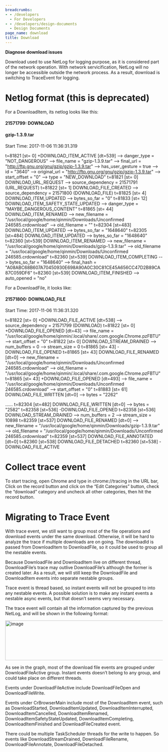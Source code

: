 ```yaml
---
breadcrumbs:
- - /developers
  - For Developers
- - /developers/design-documents
  - Design Documents
page_name: download
title: Download
---
```


**Diagnose download issues**

Download used to use NetLog for logging purpose, as it is considered part of the
network operation. With network servicification, NetLog will no longer be
accessible outside the network process. As a result, download is switching to
TraceEvent for logging.

# Netlog format (this is deprecated)

For a DownloadItem, its netlog looks like this:

#### 21571799: DOWNLOAD

#### gzip-1.3.9.tar

Start Time: 2017-11-06 11:36:31.319

t=81821 \[st= 0\] +DOWNLOAD_ITEM_ACTIVE \[dt=539\]
--&gt; danger_type = "NOT_DANGEROUS"
--&gt; file_name = "gzip-1.3.9.tar"
--&gt; final_url = "http://ftp.gnu.org/gnu/gzip/gzip-1.3.9.tar"
--&gt; has_user_gesture = true
--&gt; id = "3640"
--&gt; original_url = "http://ftp.gnu.org/gnu/gzip/gzip-1.3.9.tar"
--&gt; start_offset = "0"
--&gt; type = "NEW_DOWNLOAD"
t=81821 \[st= 0\] DOWNLOAD_URL_REQUEST
--&gt; source_dependency = 21571791 (URL_REQUEST)
t=81822 \[st= 1\] DOWNLOAD_FILE_CREATED
--&gt; source_dependency = 21571800 (DOWNLOAD_FILE)
t=81825 \[st= 4\] DOWNLOAD_ITEM_UPDATED
--&gt; bytes_so_far = "0"
t=81833 \[st= 12\] DOWNLOAD_ITEM_SAFETY_STATE_UPDATED
--&gt; danger_type = "MAYBE_DANGEROUS_CONTENT"
t=81865 \[st= 44\] DOWNLOAD_ITEM_RENAMED
--&gt; new_filename = "/usr/local/google/home/qinmin/Downloads/Unconfirmed
246585.crdownload"
--&gt; old_filename = ""
t=82304 \[st=483\] DOWNLOAD_ITEM_UPDATED
--&gt; bytes_so_far = "1648640"
t=82305 \[st=484\] DOWNLOAD_ITEM_UPDATED
--&gt; bytes_so_far = "1648640"
t=82360 \[st=539\] DOWNLOAD_ITEM_RENAMED
--&gt; new_filename = "/usr/local/google/home/qinmin/Downloads/gzip-1.3.9.tar"
--&gt; old_filename = "/usr/local/google/home/qinmin/Downloads/Unconfirmed
246585.crdownload"
t=82360 \[st=539\] DOWNLOAD_ITEM_COMPLETING
--&gt; bytes_so_far = "1648640"
--&gt; final_hash =
"A08ABC68B607A70450930E698A90A0C30C81CE45A656CC47D2B89CA87C059DF6"
t=82360 \[st=539\] DOWNLOAD_ITEM_FINISHED
--&gt; auto_opened = "no"

For a DownloadFile, it looks like:

#### 21571800: DOWNLOAD_FILE

Start Time: 2017-11-06 11:36:31.320

t=81822 \[st= 0\] +DOWNLOAD_FILE_ACTIVE \[dt=538\]
--&gt; source_dependency = 21571799 (DOWNLOAD)
t=81822 \[st= 0\] +DOWNLOAD_FILE_OPENED \[dt=43\]
--&gt; file_name =
"/usr/local/google/home/qinmin/.local/share/.com.google.Chrome.pzFBTU"
--&gt; start_offset = "0"
t=81822 \[st= 0\] DOWNLOAD_STREAM_DRAINED
--&gt; num_buffers = 0
--&gt; stream_size = 0
t=81865 \[st= 43\] -DOWNLOAD_FILE_OPENED
t=81865 \[st= 43\] DOWNLOAD_FILE_RENAMED \[dt=0\]
--&gt; new_filename = "/usr/local/google/home/qinmin/Downloads/Unconfirmed
246585.crdownload"
--&gt; old_filename =
"/usr/local/google/home/qinmin/.local/share/.com.google.Chrome.pzFBTU"
t=81865 \[st= 43\] +DOWNLOAD_FILE_OPENED \[dt=493\]
--&gt; file_name = "/usr/local/google/home/qinmin/Downloads/Unconfirmed
246585.crdownload"
--&gt; start_offset = "0"
t=81883 \[st= 61\] DOWNLOAD_FILE_WRITTEN \[dt=0\]
--&gt; bytes = "2262"

…...
t=82304 \[st=482\] DOWNLOAD_FILE_WRITTEN \[dt=0\]
--&gt; bytes = "2582"
t=82358 \[st=536\] -DOWNLOAD_FILE_OPENED
t=82358 \[st=536\] DOWNLOAD_STREAM_DRAINED
--&gt; num_buffers = 2
--&gt; stream_size = 10898
t=82359 \[st=537\] DOWNLOAD_FILE_RENAMED \[dt=0\]
--&gt; new_filename = "/usr/local/google/home/qinmin/Downloads/gzip-1.3.9.tar"
--&gt; old_filename = "/usr/local/google/home/qinmin/Downloads/Unconfirmed
246585.crdownload"
t=82359 \[st=537\] DOWNLOAD_FILE_ANNOTATED \[dt=0\]
t=82360 \[st=538\] DOWNLOAD_FILE_DETACHED
t=82360 \[st=538\] -DOWNLOAD_FILE_ACTIVE

# Collect trace event

To start tracing, open Chrome and type in chrome://tracing in the URL bar, Click
on the record button and click on the “Edit Categories” button, check the
“download” category and uncheck all other categories, then hit the record
button.

# Migrating to Trace Event

With trace event, we still want to group most of the file operations and
download events under the same download. Otherwise, it will be hard to analyze
the trace if multiple downloads are on going. The downloadId is passed from
DownloadItem to DownloadFile, so it could be used to group all the nestable
events.

Because DownloadFile and DownloadItem live on different thread, DownloadFile’s
trace may outlive DownloadFile’s although the former is created later. As a
result, we will still keep the DownloadFile and DownloadItem events into
separate nestable groups.

Trace event is thread based, so instant events will not be grouped to into any
nestable events. A possible solution is to make any instant events a nestable
async events, but that doesn’t seems very necessary.

The trace event will contain all the information captured by the previous
NetLog, and will be shown in the following format:

<img alt="image"
src="https://docs.google.com/a/google.com/drawings/d/sGXr-eMkBNj31sftVEkr-7A/image"
height=127 width=595>

As see in the graph, most of the download file events are grouped under
DownloadFileActive group. Instant events doesn’t belong to any group, and could
take place on different threads.

Events under DownloadFileActive include DownloadFileOpen and DownloadFileWrite.

Events under CrBrowserMain include most of the DownloadItem event, such as
DownloadStarted, DownloadItemUpdated, DownloadItemInterrupted,
DownloadItemCancelled, DownloadItemRenamed, DownloadItemSafetyStateUpdated,
DownloadItemCompleting, DownloadItemFinished and DownloadFileCreated event.

There could be multiple TaskScheduler threads for the write to happen. So events
like DownloadStreamDrained, DownloadFileRename, DownloadFileAnnotate,
DownloadFileDetached.